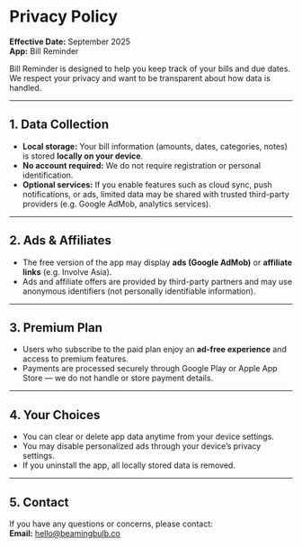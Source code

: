 # Privacy Policy

**Effective Date:** September 2025  
**App:** Bill Reminder  

Bill Reminder is designed to help you keep track of your bills and due dates.  
We respect your privacy and want to be transparent about how data is handled.

---

## 1. Data Collection
- **Local storage:** Your bill information (amounts, dates, categories, notes) is stored **locally on your device**.  
- **No account required:** We do not require registration or personal identification.  
- **Optional services:** If you enable features such as cloud sync, push notifications, or ads, limited data may be shared with trusted third-party providers (e.g. Google AdMob, analytics services).

---

## 2. Ads & Affiliates
- The free version of the app may display **ads (Google AdMob)** or **affiliate links** (e.g. Involve Asia).  
- Ads and affiliate offers are provided by third-party partners and may use anonymous identifiers (not personally identifiable information).

---

## 3. Premium Plan
- Users who subscribe to the paid plan enjoy an **ad-free experience** and access to premium features.  
- Payments are processed securely through Google Play or Apple App Store — we do not handle or store payment details.

---

## 4. Your Choices
- You can clear or delete app data anytime from your device settings.  
- You may disable personalized ads through your device’s privacy settings.  
- If you uninstall the app, all locally stored data is removed.

---

## 5. Contact
If you have any questions or concerns, please contact:  
**Email:** hello@beamingbulb.co
